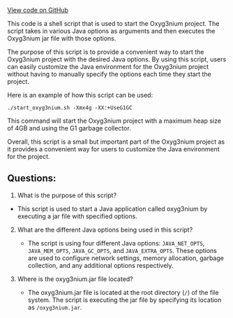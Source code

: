 [View code on GitHub](https://github.com/oxyg3nium/oxyg3nium/docker/release/entrypoint.sh)

This code is a shell script that is used to start the Oxyg3nium project. The script takes in various Java options as arguments and then executes the Oxyg3nium jar file with those options. 

The purpose of this script is to provide a convenient way to start the Oxyg3nium project with the desired Java options. By using this script, users can easily customize the Java environment for the Oxyg3nium project without having to manually specify the options each time they start the project. 

Here is an example of how this script can be used:

```
./start_oxyg3nium.sh -Xmx4g -XX:+UseG1GC
```

This command will start the Oxyg3nium project with a maximum heap size of 4GB and using the G1 garbage collector. 

Overall, this script is a small but important part of the Oxyg3nium project as it provides a convenient way for users to customize the Java environment for the project.
## Questions: 
 1. What is the purpose of this script?
   - This script is used to start a Java application called oxyg3nium by executing a jar file with specified options.

2. What are the different Java options being used in this script?
   - The script is using four different Java options: `JAVA_NET_OPTS`, `JAVA_MEM_OPTS`, `JAVA_GC_OPTS`, and `JAVA_EXTRA_OPTS`. These options are used to configure network settings, memory allocation, garbage collection, and any additional options respectively.

3. Where is the oxyg3nium.jar file located?
   - The oxyg3nium.jar file is located at the root directory (`/`) of the file system. The script is executing the jar file by specifying its location as `/oxyg3nium.jar`.